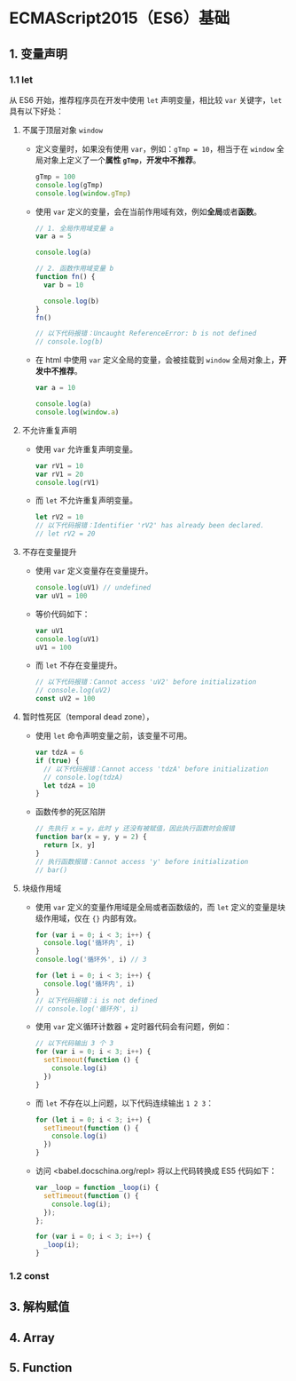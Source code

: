 # ECMAScript2015（ES6）基础

## 1. 变量声明

### 1.1 let

从 ES6 开始，推荐程序员在开发中使用 `let` 声明变量，相比较 `var` 关键字，`let` 具有以下好处：

1. 不属于顶层对象 `window`

   - 定义变量时，如果没有使用 `var`，例如：`gTmp = 10`，相当于在 `window` 全局对象上定义了一个**属性 `gTmp`**，**开发中不推荐**。

     ```js
     gTmp = 100
     console.log(gTmp)
     console.log(window.gTmp)
     ```

   - 使用 `var` 定义的变量，会在当前作用域有效，例如**全局**或者**函数**。

     ```js
     // 1. 全局作用域变量 a
     var a = 5

     console.log(a)

     // 2. 函数作用域变量 b
     function fn() {
       var b = 10

       console.log(b)
     }
     fn()

     // 以下代码报错：Uncaught ReferenceError: b is not defined
     // console.log(b)
     ```

   - 在 html 中使用 `var` 定义全局的变量，会被挂载到 `window` 全局对象上，**开发中不推荐**。

     ```js
     var a = 10

     console.log(a)
     console.log(window.a)
     ```

2. 不允许重复声明

   - 使用 `var` 允许重复声明变量。

     ```js
     var rV1 = 10
     var rV1 = 20
     console.log(rV1)
     ```

   - 而 `let` 不允许重复声明变量。

     ```js
     let rV2 = 10
     // 以下代码报错：Identifier 'rV2' has already been declared.
     // let rV2 = 20
     ```

3. 不存在变量提升

   - 使用 `var` 定义变量存在变量提升。

     ```js
     console.log(uV1) // undefined
     var uV1 = 100
     ```

   - 等价代码如下：

     ```js
     var uV1
     console.log(uV1)
     uV1 = 100
     ```

   - 而 `let` 不存在变量提升。

     ```js
     // 以下代码报错：Cannot access 'uV2' before initialization
     // console.log(uV2)
     const uV2 = 100
     ```

4. 暂时性死区（temporal dead zone），

   - 使用 `let` 命令声明变量之前，该变量不可用。

     ```js
     var tdzA = 6
     if (true) {
       // 以下代码报错：Cannot access 'tdzA' before initialization
       // console.log(tdzA)
       let tdzA = 10
     }
     ```

   - 函数传参的死区陷阱

     ```js
     // 先执行 x = y，此时 y 还没有被赋值，因此执行函数时会报错
     function bar(x = y, y = 2) {
       return [x, y]
     }
     // 执行函数报错：Cannot access 'y' before initialization
     // bar()
     ```

5. 块级作用域

   - 使用 `var` 定义的变量作用域是全局或者函数级的，而 `let` 定义的变量是块级作用域，仅在 `{}` 内部有效。

     ```js
     for (var i = 0; i < 3; i++) {
       console.log('循环内', i)
     }
     console.log('循环外', i) // 3

     for (let i = 0; i < 3; i++) {
       console.log('循环内', i)
     }
     // 以下代码报错：i is not defined
     // console.log('循环外', i)
     ```

   - 使用 `var` 定义循环计数器 + 定时器代码会有问题，例如：

     ```js
     // 以下代码输出 3 个 3
     for (var i = 0; i < 3; i++) {
       setTimeout(function () {
         console.log(i)
       })
     }
     ```

   - 而 `let` 不存在以上问题，以下代码连续输出 `1 2 3`：

     ```js
     for (let i = 0; i < 3; i++) {
       setTimeout(function () {
         console.log(i)
       })
     }
     ```

   - 访问 <babel.docschina.org/repl> 将以上代码转换成 ES5 代码如下：

     ```js
     var _loop = function _loop(i) {
       setTimeout(function () {
         console.log(i);
       });
     };

     for (var i = 0; i < 3; i++) {
       _loop(i);
     }
     ```

### 1.2 const

## 3. 解构赋值

## 4. Array

## 5. Function
